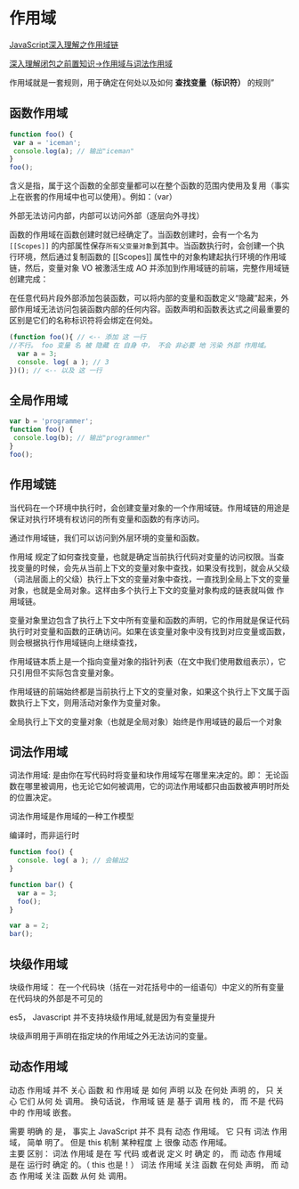 # 作用域

[JavaScript深入理解之作用域链](http://cavszhouyou.top/JavaScript%E6%B7%B1%E5%85%A5%E7%90%86%E8%A7%A3%E4%B9%8B%E4%BD%9C%E7%94%A8%E5%9F%9F%E9%93%BE.html)

[深入理解闭包之前置知识→作用域与词法作用域](https://juejin.cn/post/6844903606311714824)

作用域就是一套规则，用于确定在何处以及如何 **查找变量（标识符）** 的规则”

## 函数作用域  

```js
function foo() {
 var a = 'iceman';
 console.log(a); // 输出"iceman"
}
foo();
```

含义是指，属于这个函数的全部变量都可以在整个函数的范围内使用及复用（事实上在嵌套的作用域中也可以使用）。例如：（var）

外部无法访问内部，内部可以访问外部（逐层向外寻找）

函数的作用域在函数创建时就已经确定了。当函数创建时，会有一个名为 `[[Scopes]]` 的内部属性保存`所有父变量对象`到其中。当函数执行时，会创建一个执行环境，然后通过复制函数的 [[Scopes]]  属性中的对象构建起执行环境的作用域链，然后，变量对象 VO 被激活生成 AO 并添加到作用域链的前端，完整作用域链创建完成：

在任意代码片段外部添加包装函数，可以将内部的变量和函数定义“隐藏”起来，外部作用域无法访问包装函数内部的任何内容。函数声明和函数表达式之间最重要的区别是它们的名称标识符将会绑定在何处。

```javascript
(function foo(){ // <-- 添加 这 一行  
//不行。 foo 变量 名 被 隐藏 在 自身 中， 不会 非必要 地 污染 外部 作用域。
  var a = 3;
  console. log( a ); // 3
})(); // <-- 以及 这 一行
```

## 全局作用域

```js
var b = 'programmer';
function foo() {
 console.log(b); // 输出"programmer"
}
foo();
```

## 作用域链

当代码在一个环境中执行时，会创建变量对象的一个作用域链。作用域链的用途是保证对执行环境有权访问的所有变量和函数的有序访问。

通过作用域链，我们可以访问到外层环境的变量和函数。

作用域 规定了如何查找变量，也就是确定当前执行代码对变量的访问权限。当查找变量的时候，会先从当前上下文的变量对象中查找，如果没有找到，就会从父级（词法层面上的父级）执行上下文的变量对象中查找，一直找到全局上下文的变量对象，也就是全局对象。这样由多个执行上下文的变量对象构成的链表就叫做 作用域链。

变量对象里边包含了执行上下文中所有变量和函数的声明，它的作用就是保证代码执行时对变量和函数的正确访问。如果在该变量对象中没有找到对应变量或函数，则会根据执行作用域链向上继续查找，

作用域链本质上是一个指向变量对象的指针列表（在文中我们使用数组表示），它只引用但不实际包含变量对象。

作用域链的前端始终都是当前执行上下文的变量对象，如果这个执行上下文属于函数执行上下文，则用活动对象作为变量对象。

全局执行上下文的变量对象（也就是全局对象）始终是作用域链的最后一个对象

## 词法作用域

词法作用域: 是由你在写代码时将变量和块作用域写在哪里来决定的。即： 无论函数在哪里被调用，也无论它如何被调用，它的词法作用域都只由函数被声明时所处的位置决定。

词法作用域是作用域的一种工作模型

编译时，而非运行时

```javascript
function foo() {
  console. log( a ); // 会输出2
}

function bar() {
  var a = 3; 
  foo();
}

var a = 2;
bar();
```

## 块级作用域

块级作用域： 在一个代码块（括在一对花括号中的一组语句）中定义的所有变量在代码块的外部是不可见的

es5， Javascript 并不支持块级作用域,就是因为有变量提升

块级声明用于声明在指定块的作用域之外无法访问的变量。

## 动态作用域

动态 作用域 并不 关心 函数 和 作用域 是 如何 声明 以及 在何处 声明 的， 只 关心 它们 从何 处 调用。 换句话说， 作用域 链 是 基于 调用 栈 的， 而 不是 代码 中的 作用域 嵌套。  

需要 明确 的 是， 事实上 JavaScript 并不 具有 动态 作用域。 它 只有 词法 作用域， 简单 明了。 但是 this 机制 某种程度 上 很像 动态 作用域。  
主要 区别： 词法 作用域 是在 写 代码 或者说 定义 时 确定 的， 而 动态 作用域 是在 运行时 确定 的。（ this 也是！） 词法 作用域 关注 函数 在何处 声明， 而 动态 作用域 关注 函数 从何 处 调用。
